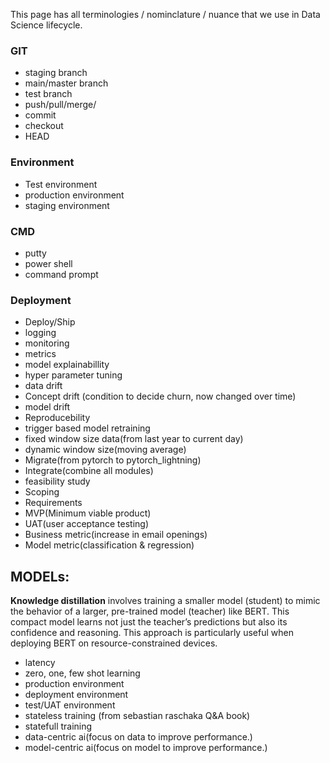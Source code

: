 This page has all terminologies / nominclature / nuance that we use in Data Science lifecycle.

### GIT
- staging branch
- main/master branch
- test branch
- push/pull/merge/
- commit
- checkout
- HEAD

### Environment
- Test environment
- production environment
- staging environment

### CMD
- putty
- power shell
- command prompt

### Deployment
- Deploy/Ship
- logging
- monitoring
- metrics
- model explainabillity
- hyper parameter tuning
- data drift
- Concept drift (condition to decide churn, now changed over time)
- model drift
- Reproducebility
- trigger based model retraining
- fixed window size data(from last year to current day)
- dynamic window size(moving average)
- Migrate(from pytorch to pytorch_lightning)
- Integrate(combine all modules)
- feasibility study
- Scoping
- Requirements
- MVP(Minimum viable product)
- UAT(user acceptance testing)
- Business metric(increase in email openings)
- Model metric(classification & regression)

## MODELs:
**Knowledge distillation** involves training a smaller model (student) to mimic the behavior of a larger, pre-trained model (teacher) like BERT. This compact model learns not just the teacher’s predictions but also its confidence and reasoning. This approach is particularly useful when deploying BERT on resource-constrained devices.

- latency
- zero, one, few shot learning
- production environment
- deployment environment
- test/UAT environment
- stateless training (from sebastian raschaka Q&A book)
- statefull training
- data-centric ai(focus on data to improve performance.)
- model-centric ai(focus on model to improve performance.)